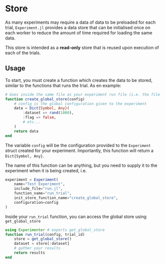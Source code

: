 # Store

As many experiments may require a data of data to be preloaded for each trial, `Experiment.jl` provides a data store that can be initialised once on each worker to reduce the amount of time required for loading the same data.

This store is intended as a **read-only** store that is reused upon execution of each of the trials. 

## Usage

To start, you must create a function which creates the data to be stored, similar to the functions that runs the trial. As en example:
```julia
# Goes inside the same file as your experiment run file (i.e. the file that get's included).
function create_global_store(config)
    # config is the global configuration given to the experiment
    data = Dict{Symbol, Any}(
        :dataset => rand(1000),
        :flag => false,
        # etc...
    )
    return data
end
```
The variable `config` will be the configuration provided to the `Experiment` struct created for your experiment. Importantly, this function will return a `Dict{Symbol, Any}`.

The name of this function can be anything, but you need to supply it to the experiment when it is being created, i.e.
```julia
experiment = Experiment(
    name="Test Experiment",
    include_file="run.jl",
    function_name="run_trial",
    init_store_function_name="create_global_store",
    configuration=config
)
```

Inside your `run_trial` function, you can access the global store using `get_global_store`
```julia
using Experimenter # exports get_global_store
function run_trial(config, trial_id)
    store = get_global_store()
    dataset = store[:dataset]
    # gather your results
    return results
end
```
